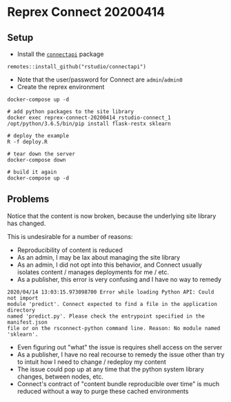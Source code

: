 # Reprex Connect 20200414

## Setup

- Install the [`connectapi`](https://github.com/rstudio/connectapi) package
```
remotes::install_github("rstudio/connectapi")
```
- Note that the user/password for Connect are `admin`/`admin0`
- Create the reprex environment
```
docker-compose up -d

# add python packages to the site library
docker exec reprex-connect-20200414_rstudio-connect_1 /opt/python/3.6.5/bin/pip install flask-restx sklearn

# deploy the example
R -f deploy.R

# tear down the server
docker-compose down

# build it again
docker-compose up -d
```

## Problems

Notice that the content is now broken, because the underlying site library has
changed. 

This is undesirable for a number of reasons:
- Reproducibility of content is reduced
- As an admin, I may be lax about managing the site library
- As an admin, I did not opt into this behavior, and Connect usually isolates
  content / manages deployments for me / etc.
- As a publisher, this error is very confusing and I have no way to remedy
```
2020/04/14 13:03:15.973098700 Error while loading Python API: Could not import
module 'predict'. Connect expected to find a file in the application directory
named 'predict.py'. Please check the entrypoint specified in the manifest.json
file or on the rsconnect-python command line. Reason: No module named
'sklearn'.
```
- Even figuring out "what" the issue is requires shell access on the server
- As a publisher, I have no real recourse to remedy the issue other than try to
  intuit how I need to change / redeploy my content
- The issue could pop up at any time that the python system library changes,
  between nodes, etc.
- Connect's contract of "content bundle reproducible over time" is much reduced
  without a way to purge these cached environments
